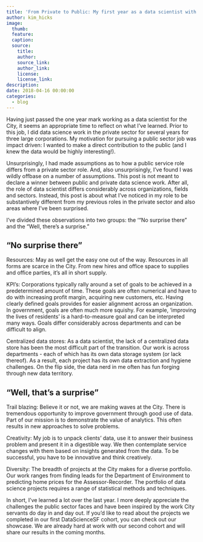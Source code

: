 ```yaml
---
title: 'From Private to Public: My first year as a data scientist with the City'
author: kim_hicks
image:
  thumb:
  feature:
  caption:
  source:
    title:
    author:
    source_link:
    author_link:
    license:
    license_link:
description:
date: 2018-04-16 00:00:00
categories:
  - blog
---
```


Having just passed the one year mark working as a data scientist for the City, it seems an appropriate time to reflect on what I’ve learned. Prior to this job, I did data science work in the private sector for several years for three large corporations. My motivation for pursuing a public sector job was impact driven: I wanted to make a direct contribution to the public (and I knew the data would be highly interesting!).

Unsurprisingly, I had made assumptions as to how a public service role differs from a private sector role. And, also unsurprisingly, I’ve found I was wildly offbase on a number of assumptions. This post is not meant to declare a winner between public and private data science work. After all, the role of data scientist differs considerably across organizations, fields and sectors. Instead, this post is about what I’ve noticed in my role to be substantively different from my previous roles in the private sector and also areas where I’ve been surprised.

I’ve divided these observations into two groups: the ‘“No surprise there” and the “Well, there’s a surprise.”

## “No surprise there”

Resources: May as well get the easy one out of the way. Resources in all forms are scarce in the City. From new hires and office space to supplies and office parties, it’s all in short supply.

KPI’s: Corporations typically rally around a set of goals to be achieved in a predetermined amount of time. These goals are often numerical and have to do with increasing profit margin, acquiring new customers, etc. Having clearly defined goals provides for easier alignment across an organization. In government, goals are often much more squishy. For example, ‘improving the lives of residents’ is a hard-to-measure goal and can be interpreted many ways. Goals differ considerably across departments and can be difficult to align.

Centralized data stores: As a data scientist, the lack of a centralized data store has been the most difficult part of the transition. Our work is across departments - each of which has its own data storage system (or lack thereof). As a result, each project has its own data extraction and hygiene challenges. On the flip side, the data nerd in me often has fun forging through new data territory.

## “Well, that’s a surprise”

Trail blazing: Believe it or not, we are making waves at the City. There is tremendous opportunity to improve government through good use of data. Part of our mission is to demonstrate the value of analytics. This often results in new approaches to solve problems.

Creativity: My job is to unpack clients’ data, use it to answer their business problem and present it in a digestible way. We then contemplate service changes with them based on insights generated from the data. To be successful, you have to be innovative and think creatively.

Diversity: The breadth of projects at the City makes for a diverse portfolio. Our work ranges from finding leads for the Department of Environment to predicting home prices for the Assessor-Recorder. The portfolio of data science projects requires a range of statistical methods and techniques.

In short, I’ve learned a lot over the last year. I more deeply appreciate the challenges the public sector faces and have been inspired by the work City servants do day in and day out. If you’d like to read about the projects we completed in our first DataScienceSF cohort, you can check out our showcase. We are already hard at work with our second cohort and will share our results in the coming months.